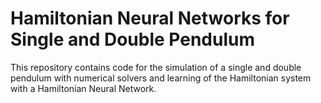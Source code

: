# Hamiltonian Neural Networks for Single and Double Pendulum

This repository contains code for the simulation of a single and double pendulum with numerical solvers and learning of the Hamiltonian system with a Hamiltonian Neural Network. 
